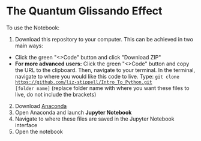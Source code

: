 # The Quantum Glissando Effect

To use the Notebook:
1. Download this repository to your computer. This can be achieved in two main ways:
  - Click the green "<>Code" button and click "Download ZIP"
  - <b>For more advanced users:</b> Click the green "<>Code" button and copy the URL to the clipboard. Then, navigate to your terminal. In the terminal, navigate to where you would like this code to live. Type: <code>git clone https://github.com/liz-stippell/Intro_To_Python.git [folder name]</code> (replace folder name with where you want these files to live, do not include the brackets)
2. Download [Anaconda](https://www.anaconda.com/download?utm_source=anacondadocs&utm_medium=documentation&utm_campaign=download&utm_content=installwindows)
3. Open Anaconda and launch <b>Jupyter Notebook</b>
4. Navigate to where these files are saved in the Jupyter Notebook interface
5. Open the notebook
